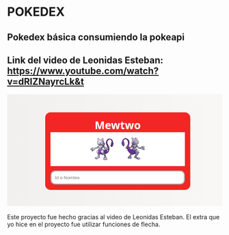 # POKEDEX
## Pokedex básica consumiendo la pokeapi 
## Link del video de Leonidas Esteban: https://www.youtube.com/watch?v=dRIZNayrcLk&t

![Pokedex ](Pokedex.png)

Este proyecto fue hecho gracias al video de Leonidas Esteban.
  El extra que yo hice en el proyecto fue utilizar funciones de flecha.
